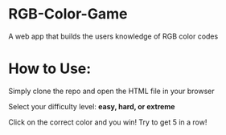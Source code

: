 # RGB-Color-Game
A web app that builds the users knowledge of RGB color codes

# How to Use:
Simply clone the repo and open the HTML file in your browser

Select your difficulty level: __easy, hard, or extreme__

Click on the correct color and you win! Try to get 5 in a row!
